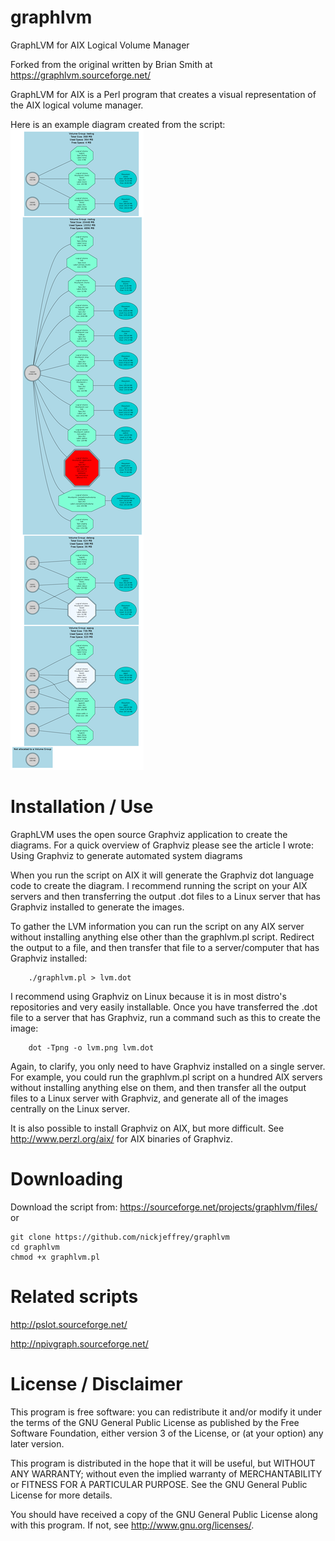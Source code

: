 # graphlvm
GraphLVM for AIX Logical Volume Manager

Forked from the original written by Brian Smith at https://graphlvm.sourceforge.net/

GraphLVM for AIX is a Perl program that creates a visual representation of the AIX logical volume manager.  

Here is an example diagram created from the script:
<img src=images/graphlvm1.png>



# Installation / Use

GraphLVM uses the open source Graphviz application to create the diagrams.   For a quick overview of Graphviz please see the article I wrote:  Using Graphviz to generate automated system diagrams

When you run the script on AIX it will generate the Graphviz dot language code to create the diagram.   I recommend running the script on your AIX servers and then transferring the output .dot files to a Linux server that has Graphviz installed to generate the images. 

To gather the LVM information you can run the script on any AIX server without installing anything else other than the graphlvm.pl script.   Redirect the output to a file, and then transfer that file to a server/computer that has Graphviz installed:
```
    ./graphlvm.pl > lvm.dot
```

I recommend using Graphviz on Linux because it is in most distro's repositories and very easily installable.  Once you have transferred the .dot file to a server that has Graphviz, run a command such as this to create the image:
```
    dot -Tpng -o lvm.png lvm.dot
```

Again, to clarify, you only need to have Graphviz installed on a single server.  For example, you could run the graphlvm.pl script on a hundred AIX servers without installing anything else on them, and then transfer all the output files to a Linux server with Graphviz, and generate all of the images centrally on the Linux server. 

It is also possible to install Graphviz on AIX, but more difficult.  See http://www.perzl.org/aix/ for AIX binaries of Graphviz.



# Downloading
Download the script from:  https://sourceforge.net/projects/graphlvm/files/
or 
```
git clone https://github.com/nickjeffrey/graphlvm
cd graphlvm
chmod +x graphlvm.pl
```


# Related scripts
http://pslot.sourceforge.net/

http://npivgraph.sourceforge.net/

# License / Disclaimer
This program is free software: you can redistribute it and/or modify
it under the terms of the GNU General Public License as published by
the Free Software Foundation, either version 3 of the License, or
(at your option) any later version.

This program is distributed in the hope that it will be useful,
but WITHOUT ANY WARRANTY; without even the implied warranty of
MERCHANTABILITY or FITNESS FOR A PARTICULAR PURPOSE.  See the
GNU General Public License for more details.

You should have received a copy of the GNU General Public License
along with this program.  If not, see <http://www.gnu.org/licenses/>.

